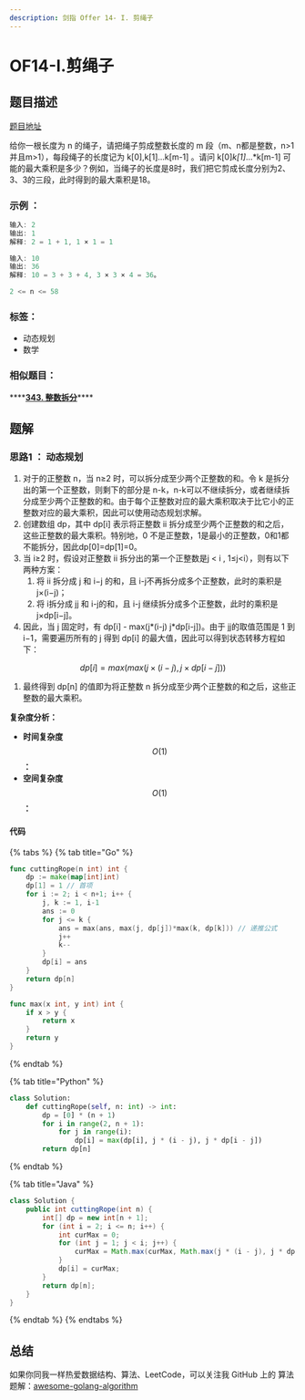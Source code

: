 ```yaml
---
description: 剑指 Offer 14- I. 剪绳子
---
```


# OF14-I.剪绳子

## 题目描述

[题目地址](https://leetcode-cn.com/problems/jian-sheng-zi-lcof/)

给你一根长度为 n 的绳子，请把绳子剪成整数长度的 m 段（m、n都是整数，n&gt;1并且m&gt;1），每段绳子的长度记为 k\[0\],k\[1\]...k\[m-1\] 。请问 k\[0\]_k\[1\]_...\*k\[m-1\] 可能的最大乘积是多少？例如，当绳子的长度是8时，我们把它剪成长度分别为2、3、3的三段，此时得到的最大乘积是18。

### **示例 ：**

```go
输入: 2
输出: 1
解释: 2 = 1 + 1, 1 × 1 = 1

输入: 10
输出: 36
解释: 10 = 3 + 3 + 4, 3 × 3 × 4 = 36。

2 <= n <= 58
```

### 标签：

* 动态规划
* 数学

### 相似题目：

\*\*\*\*[**343. 整数拆分**](https://leetcode-cn.com/problems/integer-break/)\*\*\*\*

## 题解

### 思路1 ： 动态规划

1. 对于的正整数 n，当 n≥2 时，可以拆分成至少两个正整数的和。令 k 是拆分出的第一个正整数，则剩下的部分是 n-k，n-k可以不继续拆分，或者继续拆分成至少两个正整数的和。由于每个正整数对应的最大乘积取决于比它小的正整数对应的最大乘积，因此可以使用动态规划求解。
2. 创建数组 dp，其中 dp\[i\] 表示将正整数 ii 拆分成至少两个正整数的和之后，这些正整数的最大乘积。特别地，0 不是正整数，1是最小的正整数，0和1都不能拆分，因此dp\[0\]=dp\[1\]=0。
3. 当 i≥2 时，假设对正整数 ii 拆分出的第一个正整数是j &lt; i , 1≤j&lt;i），则有以下两种方案：
   1. 将 ii 拆分成 j 和 i−j 的和，且 i-j不再拆分成多个正整数，此时的乘积是 j×\(i−j\)；
   2. 将 i拆分成 jj 和 i-j的和，且 i-j 继续拆分成多个正整数，此时的乘积是 j×dp\[i−j\]。
4. 因此，当 j 固定时，有  dp\[i\] - max\(j\*\(i-j\) j\*dp\[i-j\]\)。由于 jj的取值范围是 1 到i−1，需要遍历所有的 j 得到 dp\[i\] 的最大值，因此可以得到状态转移方程如下：

$$
dp[i] = max( max (j \times (i-j) , j \times  dp[i-j]))
$$

1. 最终得到 dp\[n\] 的值即为将正整数 n 拆分成至少两个正整数的和之后，这些正整数的最大乘积。

**复杂度分析：**

* **时间复杂度**$$O(1)$$**：**
* **空间复杂度**$$O(1)$$**：** 

#### 代码

{% tabs %}
{% tab title="Go" %}
```go
func cuttingRope(n int) int {
    dp := make(map[int]int)
    dp[1] = 1 // 首项
    for i := 2; i < n+1; i++ {
        j, k := 1, i-1
        ans := 0
        for j <= k {
            ans = max(ans, max(j, dp[j])*max(k, dp[k])) // 递推公式
            j++
            k--
        }
        dp[i] = ans
    }
    return dp[n]
}

func max(x int, y int) int {
    if x > y {
        return x
    }
    return y
}
```
{% endtab %}

{% tab title="Python" %}
```python
class Solution:
    def cuttingRope(self, n: int) -> int:
        dp = [0] * (n + 1)
        for i in range(2, n + 1):
            for j in range(i):
                dp[i] = max(dp[i], j * (i - j), j * dp[i - j])
        return dp[n]
```
{% endtab %}

{% tab title="Java" %}
```java
class Solution {
    public int cuttingRope(int n) {
        int[] dp = new int[n + 1];
        for (int i = 2; i <= n; i++) {
            int curMax = 0;
            for (int j = 1; j < i; j++) {
                curMax = Math.max(curMax, Math.max(j * (i - j), j * dp[i - j]));
            }
            dp[i] = curMax;
        }
        return dp[n];
    }
}
```
{% endtab %}
{% endtabs %}

## 总结

如果你同我一样热爱数据结构、算法、LeetCode，可以关注我 GitHub 上的 算法 题解：[awesome-golang-algorithm](https://github.com/kylesliu/awesome-golang-algorithm)

